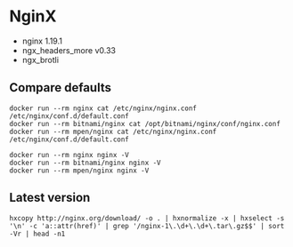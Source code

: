 # NginX

- nginx 1.19.1
- ngx_headers_more v0.33
- ngx_brotli


## Compare defaults

```shell script
docker run --rm nginx cat /etc/nginx/nginx.conf /etc/nginx/conf.d/default.conf
docker run --rm bitnami/nginx cat /opt/bitnami/nginx/conf/nginx.conf
docker run --rm mpen/nginx cat /etc/nginx/nginx.conf /etc/nginx/conf.d/default.conf

docker run --rm nginx nginx -V
docker run --rm bitnami/nginx nginx -V
docker run --rm mpen/nginx nginx -V
```

## Latest version

```shell script
hxcopy http://nginx.org/download/ -o . | hxnormalize -x | hxselect -s '\n' -c 'a::attr(href)' | grep '/nginx-1\.\d+\.\d+\.tar\.gz$$' | sort -Vr | head -n1
```
